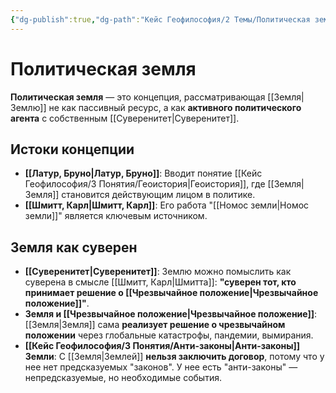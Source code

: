 ```yaml
---
{"dg-publish":true,"dg-path":"Кейс Геофилософия/2 Темы/Политическая земля","permalink":"/kejs-geofilosofiya/2-temy/politicheskaya-zemlya/","dgShowLocalGraph":true}
---
```


# Политическая земля

**Политическая земля** — это концепция, рассматривающая [[Земля\|Землю]] не как пассивный ресурс, а как **активного политического агента** с собственным [[Суверенитет\|Суверенитет]].

## Истоки концепции
- **[[Латур, Бруно\|Латур, Бруно]]**: Вводит понятие [[Кейс Геофилософия/3 Понятия/Геоистория\|Геоистория]], где [[Земля\|Земля]] становится действующим лицом в политике.
- **[[Шмитт, Карл\|Шмитт, Карл]]**: Его работа "[[Номос земли\|Номос земли]]" является ключевым источником.

## Земля как суверен
- **[[Суверенитет\|Суверенитет]]**: Землю можно помыслить как суверена в смысле [[Шмитт, Карл\|Шмитта]]: **"суверен тот, кто принимает решение о [[Чрезвычайное положение\|Чрезвычайное положение]]"**.
- **Земля и [[Чрезвычайное положение\|Чрезвычайное положение]]**: [[Земля\|Земля]] сама **реализует решение о чрезвычайном положении** через глобальные катастрофы, пандемии, вымирания.
- **[[Кейс Геофилософия/3 Понятия/Анти-законы\|Анти-законы]] Земли**: С [[Земля\|Землей]] **нельзя заключить договор**, потому что у нее нет предсказуемых "законов". У нее есть "анти-законы" — непредсказуемые, но необходимые события.